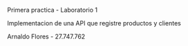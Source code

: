 Primera practica - Laboratorio 1

Implementacion de una API que registre productos y clientes

Arnaldo Flores - 27.747.762
